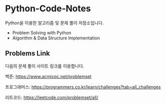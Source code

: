 # Python-Code-Notes
Python을 이용한 알고리즘 및 문제 풀이 저장소입니다.
- Problem Solving with Python
- Algorithm & Data Structure Implementation

## Problems Link
다음의 문제 풀이 사이트 링크를 이용합니다.

백준: https://www.acmicpc.net/problemset

프로그래머스: https://programmers.co.kr/learn/challenges?tab=all_challenges

리트코드: https://leetcode.com/problemset/all/  